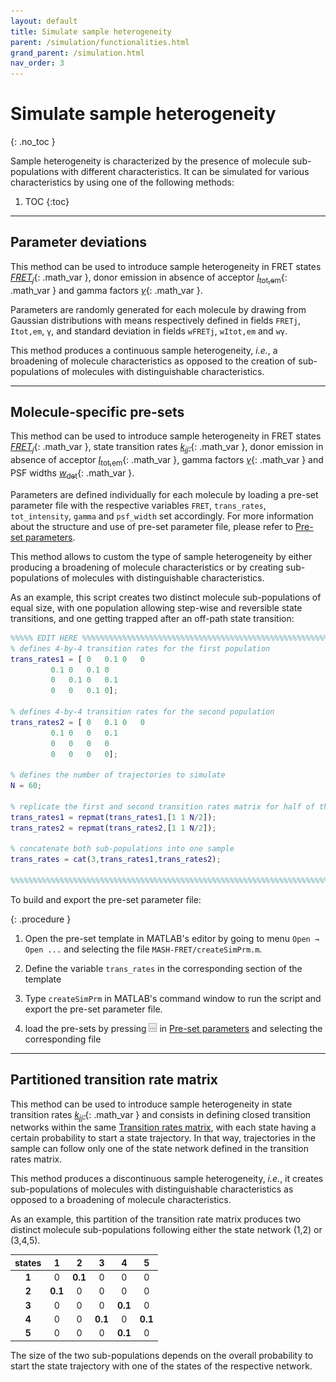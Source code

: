 ```yaml
---
layout: default
title: Simulate sample heterogeneity
parent: /simulation/functionalities.html
grand_parent: /simulation.html
nav_order: 3
---
```


# Simulate sample heterogeneity
{: .no_toc }

Sample heterogeneity is characterized by the presence of molecule sub-populations with different characteristics.
It can be simulated for various characteristics by using one of the following methods:

1. TOC
{:toc}


---

## Parameter deviations

This method can be used to introduce sample heterogeneity in FRET states 
[*FRET*<sub>*j*</sub>](){: .math_var }, donor emission in absence of acceptor 
[*I*<sub>tot,em</sub>](){: .math_var } and gamma factors 
[*&#947;*](){: .math_var }.

Parameters are randomly generated for each molecule by drawing from Gaussian distributions with means respectively defined in fields 
`FRETj`, `Itot,em`, `γ`, and standard deviation in fields `wFRETj`, `wItot,em` and `wγ`.

This method produces a continuous sample heterogeneity, *i.e.*, a broadening of molecule characteristics as opposed to the creation of sub-populations of molecules with distinguishable characteristics.


---

## Molecule-specific pre-sets

This method can be used to introduce sample heterogeneity in FRET states 
[*FRET*<sub>*j*</sub>](){: .math_var }, state transition rates 
[*k*<sub>*jj'*</sub>](){: .math_var }, donor emission in absence of acceptor 
[*I*<sub>tot,em</sub>](){: .math_var }, gamma factors 
[*&#947;*](){: .math_var } and PSF widths 
[*w*<sub>det</sub>](){: .math_var }.

Parameters are defined individually for each molecule by loading a pre-set parameter file with the respective variables `FRET`, `trans_rates`, `tot_intensity`, `gamma` and `psf_width` set accordingly. 
For more information about the structure and use of pre-set parameter file, please refer to 
[Pre-set parameters](../panels/panel-molecules.html#pre-set-parameters).

This method allows to custom the type of sample heterogeneity by either producing a broadening of molecule characteristics or by creating sub-populations of molecules with distinguishable characteristics.

As an example, this script creates two distinct molecule sub-populations of equal size, with one population allowing step-wise and reversible state transitions, and one getting trapped after an off-path state transition:

```matlab
%%%%% EDIT HERE %%%%%%%%%%%%%%%%%%%%%%%%%%%%%%%%%%%%%%%%%%%%%%%%%%%%%%%%%%%
% defines 4-by-4 transition rates for the first population
trans_rates1 = [ 0   0.1 0   0
		 0.1 0   0.1 0
		 0   0.1 0   0.1
		 0   0   0.1 0];
		
% defines 4-by-4 transition rates for the second population
trans_rates2 = [ 0   0.1 0   0
		 0.1 0   0   0.1
		 0   0   0   0
		 0   0   0   0];
		 
% defines the number of trajectories to simulate
N = 60;

% replicate the first and second transition rates matrix for half of the molecules with the repmat function
trans_rates1 = repmat(trans_rates1,[1 1 N/2]);
trans_rates2 = repmat(trans_rates2,[1 1 N/2]);

% concatenate both sub-populations into one sample
trans_rates = cat(3,trans_rates1,trans_rates2);

%%%%%%%%%%%%%%%%%%%%%%%%%%%%%%%%%%%%%%%%%%%%%%%%%%%%%%%%%%%%%%%%%%%%%%%%%%%
```

To build and export the pre-set parameter file:

{: .procedure }
1. Open the pre-set template in MATLAB's editor by going to menu `Open → Open ...` and selecting the file `MASH-FRET/createSimPrm.m`.  
      
1. Define the variable `trans_rates` in the corresponding section of the template  
     
1. Type `createSimPrm` in MATLAB's command window to run the script and export the pre-set parameter file.  
     
1. load the pre-sets by pressing 
![...](../../assets/images/gui/sim-but-3p.png "...") in 
[Pre-set parameters](../panels/panel-molecules.html#pre-set-parameters) and selecting the corresponding file


---

## Partitioned transition rate matrix

This method can be used to introduce sample heterogeneity in state transition rates 
[*k*<sub>*jj'*</sub>](){: .math_var } and consists in defining closed transition networks within the same 
[Transition rates matrix](../panels/panel-molecules.html#transition-rates), with each state having a certain probability to start a state trajectory.
In that way, trajectories in the sample can follow only one of the state network defined in the transition rates matrix.

This method produces a discontinuous sample heterogeneity, *i.e.*, it creates sub-populations of molecules with distinguishable characteristics as opposed to a broadening of molecule characteristics.

As an example, this partition of the transition rate matrix produces two distinct molecule sub-populations following either the state network (1,2) or (3,4,5).

| states  | 1       | 2       | 3       | 4       | 5       |
| :-----: | :-----: | :-----: | :-----: | :-----: | :-----: |
| **1**   | 0       | **0.1** | 0       | 0       | 0       |
| **2**   | **0.1** | 0       | 0       | 0       | 0       |
| **3**   | 0       | 0       | 0       | **0.1** | 0       |
| **4**   | 0       | 0       | **0.1** | 0       | **0.1** |
| **5**   | 0       | 0       | 0       | **0.1** | 0       |

The size of the two sub-populations depends on the overall probability to start the state trajectory with one of the states of the respective network.
